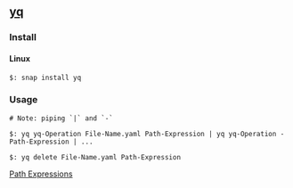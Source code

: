 ## [yq](https://github.com/mikefarah/yq)

### Install

#### Linux

```
$: snap install yq
```

### Usage

```
# Note: piping `|` and `-`

$: yq yq-Operation File-Name.yaml Path-Expression | yq yq-Operation - Path-Expression | ...
```

```
$: yq delete File-Name.yaml Path-Expression
```

[Path Expressions](Docs/Usage/PathExpressions)
